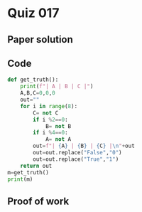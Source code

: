 # Quiz 017

## Paper solution


## Code
```.py
def get_truth():
    print(f"| A | B | C |")
    A,B,C=0,0,0
    out=""
    for i in range(8):
        C= not C
        if i %2==0:
            B= not B
        if i %4==0:
            A= not A
        out=f"| {A} | {B} | {C} |\n"+out
        out=out.replace("False","0")
        out=out.replace("True","1")
    return out
m=get_truth()
print(m)

```

## Proof of work







